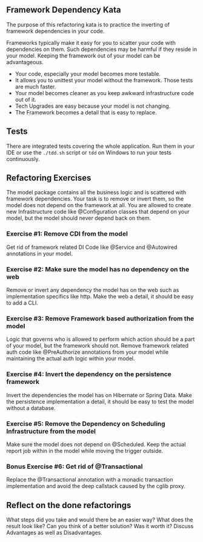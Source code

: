 Framework Dependency Kata
-------------------------

The purpose of this refactoring kata is to practice the inverting of framework dependencies in your code.

Frameworks typically make it easy for you to scatter your code with dependencies on them.
Such dependencies may be harmful if they reside in your model.
Keeping the framework out of your model can be advantageous.

- Your code, especially your model becomes more testable.
- It allows you to unittest your model without the framework. Those tests are much faster.
- Your model becomes cleaner as you keep awkward infrastructure code out of it.
- Tech Upgrades are easy because your model is not changing.
- The Framework becomes a detail that is easy to replace.

## Tests

There are integrated tests covering the whole application.
Run them in your IDE or use the `./tdd.sh` script or `tdd` on Windows to run your tests continuously.

## Refactoring Exercises

The model package contains all the business logic and is scattered with framework dependencies.
Your task is to remove or invert them, so the model does not depend on the framework at all.
You are allowed to create new Infrastructure code like @Configuration classes that depend on your model, but the model should never depend back on them.

### Exercise #1: Remove CDI from the model

Get rid of framework related DI Code like @Service and @Autowired annotations in your model.

### Exercise #2: Make sure the model has no dependency on the web

Remove or invert any dependency the model has on the web such as implementation specifics like http.
Make the web a detail, it should be easy to add a CLI.

### Exercise #3: Remove Framework based authorization from the model

Logic that governs who is allowed to perform which action should be a part of your model, but the framework should not.
Remove framework related auth code like @PreAuthorize annotations from your model while maintaining the actual auth logic within your model.

### Exercise #4: Invert the dependency on the persistence framework

Invert the dependencies the model has on Hibernate or Spring Data.
Make the persistence implementation a detail, it should be easy to test the model without a database.

### Exercise #5: Remove the Dependency on Scheduling Infrastructure from the model

Make sure the model does not depend on @Scheduled. 
Keep the actual report job within in the model while moving the trigger outside.

### Bonus Exercise #6: Get rid of @Transactional

Replace the @Transactional annotation with a monadic transaction implementation and avoid the deep callstack caused by the cglib proxy.

## Reflect on the done refactorings

What steps did you take and would there be an easier way?
What does the result look like? Can you think of a better solution?
Was it worth it? Discuss Advantages as well as Disadvantages.


